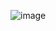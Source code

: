 ![image](https://user-images.githubusercontent.com/20998959/147889585-acdfd450-37ba-48a7-83ba-3fba17dc67d0.png)
